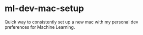 # ml-dev-mac-setup
Quick way to consistently set up a new mac with my personal dev preferences for Machine Learning.
